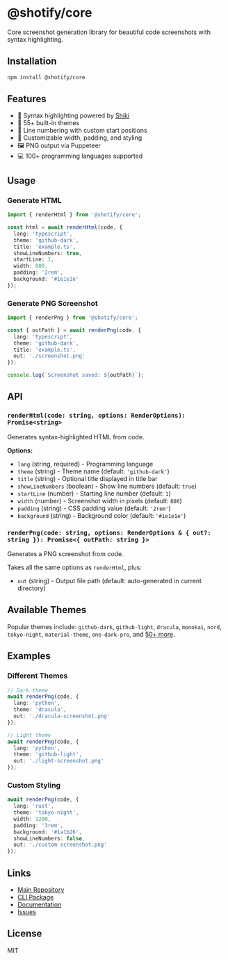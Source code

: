 # @shotify/core

Core screenshot generation library for beautiful code screenshots with syntax highlighting.

## Installation

```bash
npm install @shotify/core
```

## Features

- 🎨 Syntax highlighting powered by [Shiki](https://shiki.style)
- 🌈 55+ built-in themes
- 🔢 Line numbering with custom start positions
- 📐 Customizable width, padding, and styling
- 🖼️ PNG output via Puppeteer
- 💻 100+ programming languages supported

## Usage

### Generate HTML

```typescript
import { renderHtml } from '@shotify/core';

const html = await renderHtml(code, {
  lang: 'typescript',
  theme: 'github-dark',
  title: 'example.ts',
  showLineNumbers: true,
  startLine: 1,
  width: 800,
  padding: '2rem',
  background: '#1e1e1e'
});
```

### Generate PNG Screenshot

```typescript
import { renderPng } from '@shotify/core';

const { outPath } = await renderPng(code, {
  lang: 'typescript',
  theme: 'github-dark',
  title: 'example.ts',
  out: './screenshot.png'
});

console.log(`Screenshot saved: ${outPath}`);
```

## API

### `renderHtml(code: string, options: RenderOptions): Promise<string>`

Generates syntax-highlighted HTML from code.

**Options:**
- `lang` (string, required) - Programming language
- `theme` (string) - Theme name (default: `'github-dark'`)
- `title` (string) - Optional title displayed in title bar
- `showLineNumbers` (boolean) - Show line numbers (default: `true`)
- `startLine` (number) - Starting line number (default: `1`)
- `width` (number) - Screenshot width in pixels (default: `800`)
- `padding` (string) - CSS padding value (default: `'2rem'`)
- `background` (string) - Background color (default: `'#1e1e1e'`)

### `renderPng(code: string, options: RenderOptions & { out?: string }): Promise<{ outPath: string }>`

Generates a PNG screenshot from code.

Takes all the same options as `renderHtml`, plus:
- `out` (string) - Output file path (default: auto-generated in current directory)

## Available Themes

Popular themes include: `github-dark`, `github-light`, `dracula`, `monokai`, `nord`, `tokyo-night`, `material-theme`, `one-dark-pro`, and [50+ more](https://shiki.style/themes).

## Examples

### Different Themes

```typescript
// Dark theme
await renderPng(code, {
  lang: 'python',
  theme: 'dracula',
  out: './dracula-screenshot.png'
});

// Light theme
await renderPng(code, {
  lang: 'python',
  theme: 'github-light',
  out: './light-screenshot.png'
});
```

### Custom Styling

```typescript
await renderPng(code, {
  lang: 'rust',
  theme: 'tokyo-night',
  width: 1200,
  padding: '3rem',
  background: '#1a1b26',
  showLineNumbers: false,
  out: './custom-screenshot.png'
});
```

## Links

- [Main Repository](https://github.com/amackera/shotify)
- [CLI Package](https://www.npmjs.com/package/@shotify/cli)
- [Documentation](https://github.com/amackera/shotify#readme)
- [Issues](https://github.com/amackera/shotify/issues)

## License

MIT
